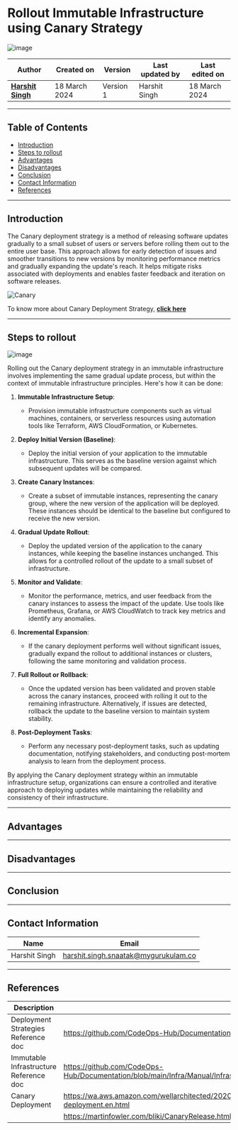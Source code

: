 # Rollout Immutable Infrastructure using Canary Strategy
![image](https://github.com/CodeOps-Hub/Documentation/assets/156056444/3e0c84bd-1113-491e-ad0a-92f30a599e95)

|   Author        |  Created on   |  Version   | Last updated by  | Last edited on |
| --------------- | --------------| -----------|----------------- | -------------- |
| **[Harshit Singh](https://github.com/Panu-S-Harshit-Ninja-07)**    | 18 March 2024 |  Version 1 | Harshit Singh     | 18 March 2024  |
***

## Table of Contents 

+ [Introduction](#Introduction)
+ [Steps to rollout](#Steps-to-rollout)
+ [Advantages](#Advantages)
+ [Disadvantages](#Disadvantages)
+ [Conclusion](#Conclusion)
+ [Contact Information](#contact-information)
+ [References](#References)
***

## Introduction
The Canary deployment strategy is a method of releasing software updates gradually to a small subset of users or servers before rolling them out to the entire user base. This approach allows for early detection of issues and smoother transitions to new versions by monitoring performance metrics and gradually expanding the update's reach. It helps mitigate risks associated with deployments and enables faster feedback and iteration on software releases.

![Canary](https://www.encora.com/hs-fs/hubfs/GIF-canary-deployment.gif?width=720&name=GIF-canary-deployment.gif)

To know more about Canary Deployment Strategy, [**click here**](https://github.com/CodeOps-Hub/Documentation/blob/main/Deployment_strategies/Canary/README.md)
***
## Steps to rollout
![image](https://github.com/CodeOps-Hub/Documentation/assets/156056444/ffc2d72a-3a60-496c-8506-cbf6aec79ae8)

Rolling out the Canary deployment strategy in an immutable infrastructure involves implementing the same gradual update process, but within the context of immutable infrastructure principles. Here's how it can be done:

1. **Immutable Infrastructure Setup**:
   - Provision immutable infrastructure components such as virtual machines, containers, or serverless resources using automation tools like Terraform, AWS CloudFormation, or Kubernetes.

2. **Deploy Initial Version (Baseline)**:
   - Deploy the initial version of your application to the immutable infrastructure. This serves as the baseline version against which subsequent updates will be compared.

3. **Create Canary Instances**:
   - Create a subset of immutable instances, representing the canary group, where the new version of the application will be deployed. These instances should be identical to the baseline but configured to receive the new version.

4. **Gradual Update Rollout**:
   - Deploy the updated version of the application to the canary instances, while keeping the baseline instances unchanged. This allows for a controlled rollout of the update to a small subset of infrastructure.

5. **Monitor and Validate**:
   - Monitor the performance, metrics, and user feedback from the canary instances to assess the impact of the update. Use tools like Prometheus, Grafana, or AWS CloudWatch to track key metrics and identify any anomalies.

6. **Incremental Expansion**:
   - If the canary deployment performs well without significant issues, gradually expand the rollout to additional instances or clusters, following the same monitoring and validation process.

7. **Full Rollout or Rollback**:
   - Once the updated version has been validated and proven stable across the canary instances, proceed with rolling it out to the remaining infrastructure. Alternatively, if issues are detected, rollback the update to the baseline version to maintain system stability.

8. **Post-Deployment Tasks**:
   - Perform any necessary post-deployment tasks, such as updating documentation, notifying stakeholders, and conducting post-mortem analysis to learn from the deployment process.

By applying the Canary deployment strategy within an immutable infrastructure setup, organizations can ensure a controlled and iterative approach to deploying updates while maintaining the reliability and consistency of their infrastructure.
***

## Advantages

***

## Disadvantages

***

## Conclusion
***

## Contact Information

|     Name         | Email  |
| -----------------| ------------------------------------ |
| Harshit Singh    | harshit.singh.snaatak@mygurukulam.co |
***

## References

| Description                                   | References  
| --------------------------------------------  | -------------------------------------------------|
| Deployment Strategies Reference doc | https://github.com/CodeOps-Hub/Documentation/blob/main/Deployment_strategies/Canary/README.md |
| Immutable Infrastructure Reference doc | https://github.com/CodeOps-Hub/Documentation/blob/main/Infra/Manual/Infrastructure%20Types/Immutable%20Infrastructure/README.md |
| Canary Deployment | https://wa.aws.amazon.com/wellarchitected/2020-07-02T19-33-23/wat.concept.canary-deployment.en.html |
|| https://martinfowler.com/bliki/CanaryRelease.html?ref=wellarchitected |
